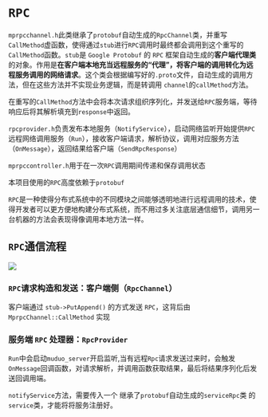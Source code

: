 # `RPC`

`mprpcchannel.h`此类继承了`protobuf`自动生成的`RpcChannel`类，并重写`CallMethod`虚函数，使得通过`stub`进行`RPC`调用时最终都会调用到这个重写的`CallMethod`函数。`stub`是 `Google Protobuf` 的 `RPC` 框架自动生成的**客户端代理类**的对象。作用是**在客户端本地充当远程服务的“代理”，将客户端的调用转化为远程服务调用的网络请求**。这个类会根据编写好的`.proto`文件，自动生成的调用方法，但在这些方法并不实现业务逻辑，而是转调用 `channel`的`callMethod`方法。

​	在重写的`CallMethod`方法中会将本次请求组织序列化，并发送给`RPC`服务端，等待响应后将其解析填充到`response`中返回。

`rpcprovider.h`负责发布本地服务（`NotifyService`），启动网络监听开始提供`RPC`远程网络调用服务（`Run`），接收客户端请求，解析协议，调用对应服务方法（`OnMessage`），返回结果给客户端（`SendRpcResponse`）

`mprpccontroller.h`用于在一次`RPC`调用期间传递和保存调用状态



本项目使用的`RPC`高度依赖于`protobuf`

`RPC`是一种使得分布式系统中的不同模块之间能够透明地进行远程调用的技术，使得开发者可以更方便地构建分布式系统，而不用过多关注底层通信细节，调用另一台机器的方法会表现得像调用本地方法一样。

## `RPC`通信流程

![](C:\HHN\c++\project\kvStorageBasedRaft\notes\imgs\RPC通信流程图.png)

### `RPC`请求构造和发送：客户端侧（`RpcChannel`）

客户端通过 `stub->PutAppend()` 的方式发送 `RPC`，这背后由 `MprpcChannel::CallMethod` 实现

### 服务端 `RPC` 处理器：`RpcProvider`

`Run`中会启动`muduo_server`开启监听,当有远程`Rpc`请求发送过来时，会触发`OnMessage`回调函数，对请求解析，并调用函数获取结果，最后将结果序列化后发送回调用端。



`notifyService`方法，需要传入一个 继承了`protobuf`自动生成的`serviceRpc`类 的`service`类，才能将将服务注册好。

